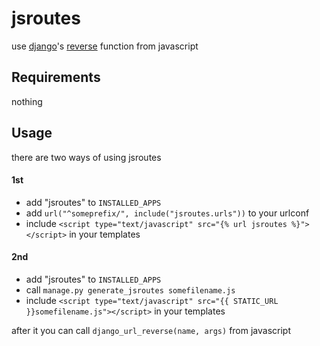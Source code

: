 jsroutes
========

use [django](http://code.djangoproject.com/)'s [reverse](https://docs.djangoproject.com/en/dev/topics/http/urls/#reverse) function from javascript

Requirements
------------

nothing

Usage
-----

there are two ways of using jsroutes

#### 1st

* add "jsroutes" to `INSTALLED_APPS`
* add `url("^someprefix/", include("jsroutes.urls"))` to your urlconf
* include `<script type="text/javascript" src="{% url jsroutes %}"></script>` in your templates

#### 2nd

* add "jsroutes" to `INSTALLED_APPS`
* call `manage.py generate_jsroutes somefilename.js`
* include `<script type="text/javascript" src="{{ STATIC_URL }}somefilename.js"></script>` in your templates


after it you can call `django_url_reverse(name, args)` from javascript
